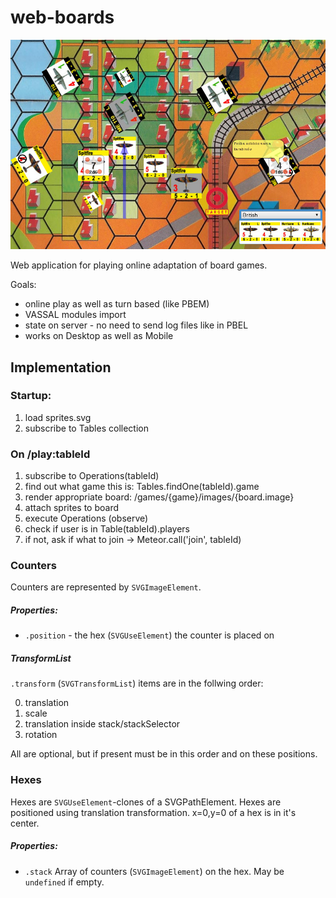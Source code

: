 web-boards
==========

![](https://raw.githubusercontent.com/rzymek/web-boards/master/screenshot-seelowe.jpg)

Web application for playing online adaptation of board games.

Goals:
* online play as well as turn based (like PBEM)
* VASSAL modules import
* state on server - no need to send log files like in PBEL
* works on Desktop as well as Mobile 


## Implementation

### Startup:

1. load sprites.svg
2. subscribe to Tables collection

### On /play:tableId

1. subscribe to Operations(tableId)
2. find out what game this is: Tables.findOne(tableId).game
3. render appropriate board: /games/{game}/images/{board.image}
  1. attach sprites to board
4. execute Operations (observe)
5. check if user is in Table(tableId).players
  1. if not, ask if what to join -> Meteor.call('join', tableId)

### Counters

Counters are represented by `SVGImageElement`.

##### Properties:

* `.position` - the hex (`SVGUseElement`) the counter is placed on

##### TransformList
`.transform` (`SVGTransformList`) items are in the follwing order:

0. translation
1. scale 
2. translation inside stack/stackSelector
3. rotation 

All are optional, but if present must be in this order and on these positions.

### Hexes

Hexes are `SVGUseElement`-clones of a SVGPathElement. 
Hexes are positioned using translation transformation. 
x=0,y=0 of a hex is in it's center.

##### Properties:
* `.stack` Array of counters (`SVGImageElement`) on the hex. May be `undefined` if empty.

